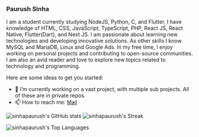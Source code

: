 ### Paurush Sinha                                              
I am a student currently studying NodeJS, Python, C, and Flutter. I have knowledge of HTML, CSS, JavaScript, TypeScript, PHP, React JS, React Native, Flutter(Dart), and Next JS. I am passionate about learning new technologies and developing innovative solutions. As other skills I know MySQL and MariaDB, Linux and Google Ads. In my free time, I enjoy working on personal projects and contributing to open-source communities. I am also an avid reader and love to explore new topics related to technology and programming.
<!--
**sinhapaurush/sinhapaurush** is a ✨ _special_ ✨ repository because its `README.md` (this file) appears on your GitHub profile.
-->
Here are some ideas to get you started:

- 🔭 I’m currently working on a vast project, with multiple sub projects. All of these are in private repos.
- 📫 How to reach me: [Mail](mailto:stuff.random.in@gmail.com)

![sinhapaurush's GitHub stats](https://github-readme-stats.vercel.app/api?username=sinhapaurush&show_icons=true&theme=gruvbox)
![sinhapaurush's Streak](https://github-readme-streak-stats.herokuapp.com/?user=sinhapaurush&theme=onedark&hide_border=false)

![sinhapaurush's Top Languages](https://github-readme-stats.vercel.app/api/top-langs/?username=sinhapaurush&theme=onedark&show_icons=true&hide_border=false&layout=compact)
